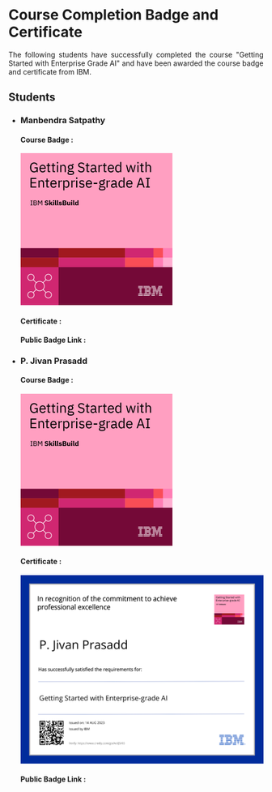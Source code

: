 # Course Completion Badge and Certificate

<p align="justify">The following students have successfully completed the course "Getting Started with Enterprise Grade AI" and have been awarded the course badge and certificate from IBM.

<h2>Students</h2>
    <ul>
        <li>
            <h3>Manbendra Satpathy</h3>
            <h4>Course Badge : </h4>
            <img src="./Badge/getting-started-with-enterprise-grade-ai.png" alt="Manbendra's Course Badge" width="300" height="300">
            <h4>Certificate : </h4>
            <a href="./Certificate/Getting_Started_with_Enterprise_grade_AI_Badge_2023_Manbendra_Satpathy.pdf" target="_blank" alt="Manbendra's Certificate"></a>
            <h4>Public Badge Link : </h4>
            <a href="https://example.com/john-doe-badge-link" target="_blank"></a>
        </li>
        <li>
            <h3>P. Jivan Prasadd</h3>
            <h4>Course Badge : </h4>
            <img src="./Badge/getting-started-with-enterprise-grade-ai.png" alt="Jivan's Course Badge" width="300" height="300">
            <h4>Certificate : </h4>
            <img src="./Certificate/Getting_Started_with_Enterprise_grade_AI_Badge_2023_P_Jivan_Prasadd.pdf" alt="Jivan's Certificate">
            <h4>Public Badge Link : </h4>
            <a href="https://example.com/jane-smith-badge-link" target="_blank"></a>
        </li>
    </ul>


